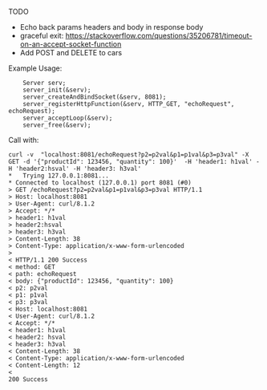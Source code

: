 TODO 

* Echo back params headers and body in response body
* graceful exit: https://stackoverflow.com/questions/35206781/timeout-on-an-accept-socket-function
* Add POST and DELETE to cars

Example Usage:
```
    Server serv;
    server_init(&serv);
    server_createAndBindSocket(&serv, 8081);
    server_registerHttpFunction(&serv, HTTP_GET, "echoRequest", echoRequest);
    server_acceptLoop(&serv);
    server_free(&serv);
```
Call with:
```
curl -v  "localhost:8081/echoRequest?p2=p2val&p1=p1val&p3=p3val" -X GET -d '{"productId": 123456, "quantity": 100}'  -H 'header1: h1val' -H 'header2:hsval' -H 'header3: h3val'
*   Trying 127.0.0.1:8081...
* Connected to localhost (127.0.0.1) port 8081 (#0)
> GET /echoRequest?p2=p2val&p1=p1val&p3=p3val HTTP/1.1
> Host: localhost:8081
> User-Agent: curl/8.1.2
> Accept: */*
> header1: h1val
> header2:hsval
> header3: h3val
> Content-Length: 38
> Content-Type: application/x-www-form-urlencoded
>
< HTTP/1.1 200 Success
< method: GET
< path: echoRequest
< body: {"productId": 123456, "quantity": 100}
< p2: p2val
< p1: p1val
< p3: p3val
< Host: localhost:8081
< User-Agent: curl/8.1.2
< Accept: */*
< header1: h1val
< header2: hsval
< header3: h3val
< Content-Length: 38
< Content-Type: application/x-www-form-urlencoded
< Content-Length: 12
<
200 Success
```
